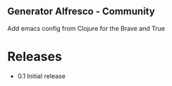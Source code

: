 Generator Alfresco - Community
------------------------------

Add emacs config from Clojure for the Brave and True

Releases
========

* 0.1 Initial release
